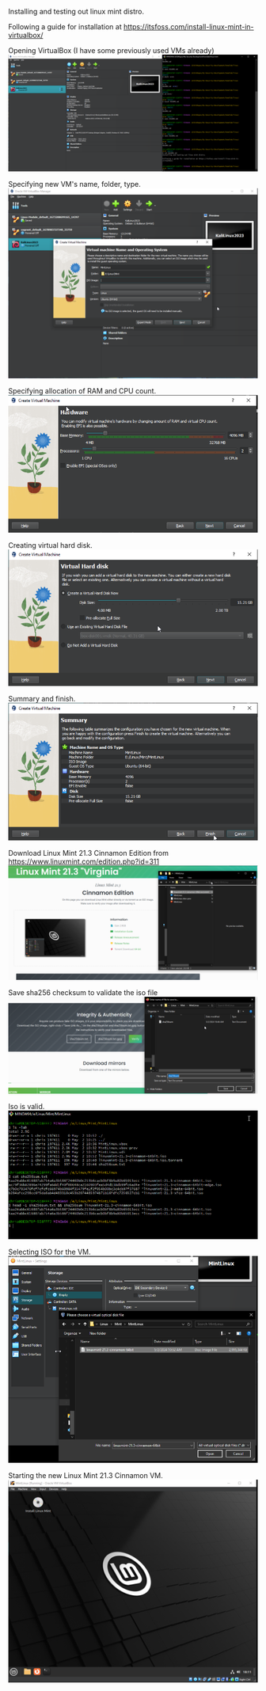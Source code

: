 Installing and testing out linux mint distro.

Following a guide for installation at https://itsfoss.com/install-linux-mint-in-virtualbox/

Opening VirtualBox (I have some previously used VMs already)
![plot](./images/1.png)

Specifying new VM's name, folder, type.
![plot](./images/2.png)

Specifying allocation of RAM and CPU count.
![plot](./images/3.png)

Creating virtual hard disk.
![plot](./images/4.png)

Summary and finish.
![plot](./images/5.png)

Download Linux Mint 21.3 Cinnamon Edition from https://www.linuxmint.com/edition.php?id=311
![plot](./images/6.png)

Save sha256 checksum to validate the iso file
![plot](./images/7.png)

Iso is valid.
![plot](./images/8.png)

Selecting ISO for the VM.
![plot](./images/9.png)

Starting the new Linux Mint 21.3 Cinnamon VM.
![plot](./images/10.png)
